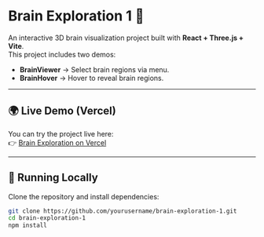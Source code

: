 # Brain Exploration 1 🧠

An interactive 3D brain visualization project built with **React + Three.js + Vite**.  
This project includes two demos:  
- **BrainViewer** → Select brain regions via menu.  
- **BrainHover** → Hover to reveal brain regions.

---

## 🌍 Live Demo (Vercel)

You can try the project live here:  
👉 [Brain Exploration on Vercel]([https://your-vercel-project-url.vercel.app](https://brain-visualization-1-0-qcbd.vercel.app/))

---

## 🚀 Running Locally

Clone the repository and install dependencies:

```bash
git clone https://github.com/yourusername/brain-exploration-1.git
cd brain-exploration-1
npm install
